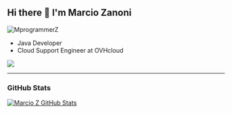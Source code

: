 ## Hi there :call_me_hand: I'm Marcio Zanoni 

<img src="https://komarev.com/ghpvc/?username=MprogrammerZ" alt="MprogrammerZ" />

- Java Developer
- Cloud Support Engineer at OVHcloud

<div>
<a href="https://www.linkedin.com/in/m%C3%A1rcio-zanoni-483859169/" target="_blank"><img src="https://img.shields.io/badge/-LinkedIn-%230077B5?style=for-the-badge&logo=linkedin&logoColor=white" target="_blank"></a>  
</div>

----

### GitHub Stats
[![Marcio Z GitHub Stats](https://github-readme-stats.vercel.app/api?username=MprogrammerZ&show_icons=true&count_private=true)](https://github.com/MprogrammerZ)

<!-- **MprogrammerZ/MprogrammerZ** is a ✨ _special_ ✨ repository because its `README.md` (this file) appears on your GitHub profile. -->
